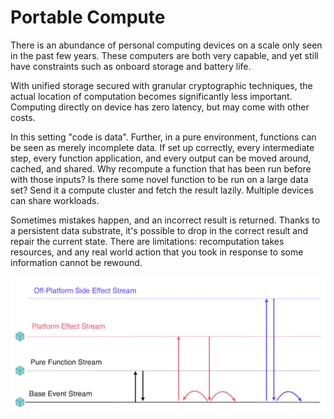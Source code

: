 # Portable Compute

There is an abundance of personal computing devices on a scale only seen in the past few years. These computers are both very capable, and yet still have constraints such as onboard storage and battery life.

With unified storage secured with granular cryptographic techniques, the actual location of computation becomes significantly less important. Computing directly on device has zero latency, but may come with other costs.

In this setting "code is data". Further, in a pure environment, functions can be seen as merely incomplete data. If set up correctly, every intermediate step, every function application, and every output can be moved around, cached, and shared. Why recompute a function that has been run before with those inputs? Is there some novel function to be run on a large data set? Send it a compute cluster and fetch the result lazily. Multiple devices can share workloads.

Sometimes mistakes happen, and an incorrect result is returned. Thanks to a persistent data substrate, it's possible to drop in the correct result and repair the current state. There are limitations: recomputation takes resources, and any real world action that you took in response to some information cannot be rewound.

![](../.gitbook/assets/screen-shot-2021-04-29-at-10.15.08-pm.png)



